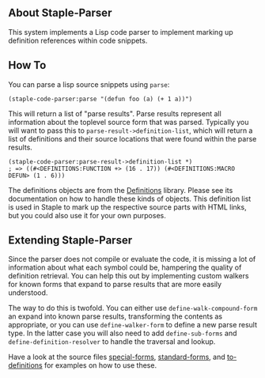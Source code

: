 ## About Staple-Parser
This system implements a Lisp code parser to implement marking up definition references within code snippets.

## How To
You can parse a lisp source snippets using `parse`:

    (staple-code-parser:parse "(defun foo (a) (+ 1 a))")

This will return a list of "parse results". Parse results represent all information about the toplevel source form that was parsed. Typically you will want to pass this to `parse-result->definition-list`, which will return a list of definitions and their source locations that were found within the parse results.

    (staple-code-parser:parse-result->definition-list *)
    ; => ((#<DEFINITIONS:FUNCTION +> (16 . 17)) (#<DEFINITIONS:MACRO DEFUN> (1 . 6)))

The definitions objects are from the [Definitions](https://shinmera.com/docs/definitions) library. Please see its documentation on how to handle these kinds of objects. This definition list is used in Staple to mark up the respective source parts with HTML links, but you could also use it for your own purposes.

## Extending Staple-Parser
Since the parser does not compile or evaluate the code, it is missing a lot of information about what each symbol could be, hampering the quality of definition retrieval. You can help this out by implementing custom walkers for known forms that expand to parse results that are more easily understood.

The way to do this is twofold. You can either use `define-walk-compound-form` an expand into known parse results, transforming the contents as appropriate, or you can use `define-walker-form` to define a new parse result type. In the latter case you will also need to add `define-sub-forms` and `define-definition-resolver` to handle the traversal and lookup.

Have a look at the source files [special-forms](https://shinmera.com/project/staple/blob/master/parser/special-forms.lisp), [standard-forms](https://shinmera.com/project/staple/blob/master/parser/standard-forms.lisp), and [to-definitions](https://shinmera.com/project/staple/blob/master/parser/to-definitions.lisp) for examples on how to use these.
